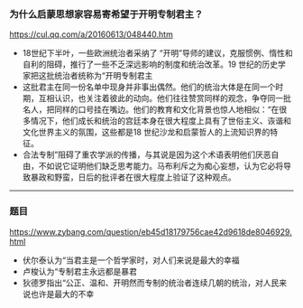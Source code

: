 ### 为什么启蒙思想家容易寄希望于开明专制君主？
https://cul.qq.com/a/20160613/048440.htm
- 18世纪下半叶，一些欧洲统治者采纳了 “开明”导师的建议，克服惯例、惰性和自利的阻碍，推行了一些不乏深远影响的制度和统治改革。19 世纪的历史学家把这批统治者统称为“开明专制君主
- 这批君主在同一份名单中现身并非事出偶然。他们的统治大体是在同一个时期，互相认识，也关注着彼此的动向。他们往往赞赏同样的观念，争夺同一批名人，把同样的口号挂在嘴边。他们的教育和文化背景也惊人地相似：“在很多情况下，他们成长和统治的宫廷本身在很大程度上具有了世俗主义、诙谐和文化世界主义的氛围，这些都是18 世纪沙龙和启蒙哲人的上流知识界的特征。
- 合法专制”阻碍了重农学派的传播，与其说是因为这个术语表明他们厌恶自由，不如说它证明他们缺乏思考能力。马布利斥之为痴心妄想，认为它必将导致暴政和野蛮，日后的批评者在很大程度上验证了这种观点。
---
### 题目
https://www.zybang.com/question/eb45d18179756cae42d9618de8046929.html
- 伏尔泰认为“当君主是一个哲学家时，对人们来说是最大的幸福
- 卢梭认为“专制君主永远都是暴君
- 狄德罗指出“公正、温和、开明然而专制的统治者连续几朝的统治，对人民来说也许是最大的不幸